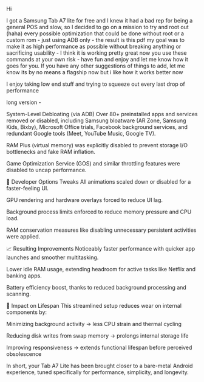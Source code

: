 Hi

I got a Samsung Tab A7 lite for free and I knew it had a bad rep for being a general POS and slow, so I decided to go on a mission to try and root out (haha) every possible optimization
that could be done without root or a custom rom - just using ADB only - the result is this pdf 
my goal was to make it as high performance as possible without breaking anything or sacrificing usability - I think it is working pretty great now 
you use these commands at your own risk - have fun and enjoy and let me know how it goes for you. If you have any other suggestions of things to add, let me know
its by no means a flagship now but i like how it works better now 

I enjoy taking low end stuff and trying to squeeze out every last drop of performance

long version -

System-Level Debloating (via ADB)
Over 80+ preinstalled apps and services removed or disabled, including Samsung bloatware (AR Zone, Samsung Kids, Bixby), Microsoft Office trials, Facebook background services, and redundant Google tools (Meet, YouTube Music, Google TV).

RAM Plus (virtual memory) was explicitly disabled to prevent storage I/O bottlenecks and fake RAM inflation.

Game Optimization Service (GOS) and similar throttling features were disabled to uncap performance.

🧠 Developer Options Tweaks
All animations scaled down or disabled for a faster-feeling UI.

GPU rendering and hardware overlays forced to reduce UI lag.

Background process limits enforced to reduce memory pressure and CPU load.

RAM conservation measures like disabling unnecessary persistent activities were applied.

📈 Resulting Improvements
Noticeably faster performance with quicker app launches and smoother multitasking.

Lower idle RAM usage, extending headroom for active tasks like Netflix and banking apps.

Battery efficiency boost, thanks to reduced background processing and scanning.

🧬 Impact on Lifespan
This streamlined setup reduces wear on internal components by:

Minimizing background activity → less CPU strain and thermal cycling

Reducing disk writes from swap memory → prolongs internal storage life

Improving responsiveness → extends functional lifespan before perceived obsolescence

In short, your Tab A7 Lite has been brought closer to a bare-metal Android experience, tuned specifically for performance, simplicity, and longevity.
